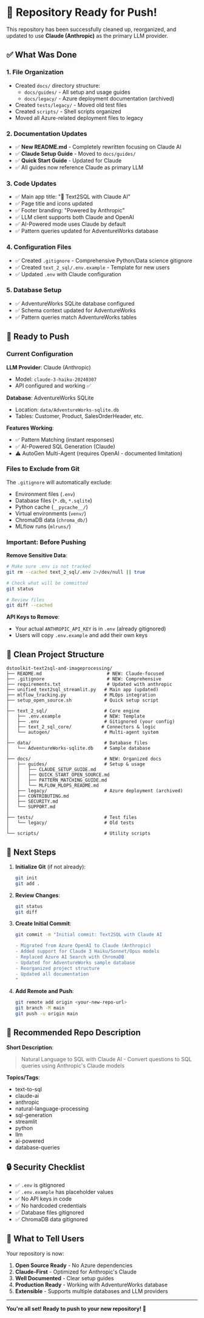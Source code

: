 # 🎉 Repository Ready for Push!

This repository has been successfully cleaned up, reorganized, and updated to use **Claude (Anthropic)** as the primary LLM provider.

## ✅ What Was Done

### 1. File Organization
- Created `docs/` directory structure:
  - `docs/guides/` - All setup and usage guides
  - `docs/legacy/` - Azure deployment documentation (archived)
- Created `tests/legacy/` - Moved old test files
- Created `scripts/` - Shell scripts organized
- Moved all Azure-related deployment files to legacy

### 2. Documentation Updates
- ✅ **New README.md** - Completely rewritten focusing on Claude AI
- ✅ **Claude Setup Guide** - Moved to `docs/guides/`
- ✅ **Quick Start Guide** - Updated for Claude
- ✅ All guides now reference Claude as primary LLM

### 3. Code Updates
- ✅ Main app title: "🤖 Text2SQL with Claude AI"
- ✅ Page title and icons updated
- ✅ Footer branding: "Powered by Anthropic"
- ✅ LLM client supports both Claude and OpenAI
- ✅ AI-Powered mode uses Claude by default
- ✅ Pattern queries updated for AdventureWorks database

### 4. Configuration Files
- ✅ Created `.gitignore` - Comprehensive Python/Data science gitignore
- ✅ Created `text_2_sql/.env.example` - Template for new users
- ✅ Updated `.env` with Claude configuration

### 5. Database Setup
- ✅ AdventureWorks SQLite database configured
- ✅ Schema context updated for AdventureWorks
- ✅ Pattern queries match AdventureWorks tables

## 🚀 Ready to Push

### Current Configuration

**LLM Provider**: Claude (Anthropic)
- Model: `claude-3-haiku-20240307`
- API configured and working ✅

**Database**: AdventureWorks SQLite
- Location: `data/AdventureWorks-sqlite.db`
- Tables: Customer, Product, SalesOrderHeader, etc.

**Features Working**:
- ✅ Pattern Matching (instant responses)
- ✅ AI-Powered SQL Generation (Claude)
- ⚠️  AutoGen Multi-Agent (requires OpenAI - documented limitation)

### Files to Exclude from Git

The `.gitignore` will automatically exclude:
- Environment files (`.env`)
- Database files (`*.db`, `*.sqlite`)
- Python cache (`__pycache__/`)
- Virtual environments (`venv/`)
- ChromaDB data (`chroma_db/`)
- MLflow runs (`mlruns/`)

### Important: Before Pushing

**Remove Sensitive Data**:
```bash
# Make sure .env is not tracked
git rm --cached text_2_sql/.env 2>/dev/null || true

# Check what will be committed
git status

# Review files
git diff --cached
```

**API Keys to Remove**:
- Your actual `ANTHROPIC_API_KEY` is in `.env` (already gitignored)
- Users will copy `.env.example` and add their own keys

## 📂 Clean Project Structure

```
dstoolkit-text2sql-and-imageprocessing/
├── README.md                        # NEW: Claude-focused
├── .gitignore                       # NEW: Comprehensive
├── requirements.txt                 # Updated with anthropic
├── unified_text2sql_streamlit.py   # Main app (updated)
├── mlflow_tracking.py              # MLOps integration
├── setup_open_source.sh            # Quick setup script
│
├── text_2_sql/                     # Core engine
│   ├── .env.example                # NEW: Template
│   ├── .env                        # Gitignored (your config)
│   ├── text_2_sql_core/           # Connectors & logic
│   └── autogen/                    # Multi-agent system
│
├── data/                           # Database files
│   └── AdventureWorks-sqlite.db    # Sample database
│
├── docs/                           # NEW: Organized docs
│   ├── guides/                     # Setup & usage
│   │   ├── CLAUDE_SETUP_GUIDE.md
│   │   ├── QUICK_START_OPEN_SOURCE.md
│   │   ├── PATTERN_MATCHING_GUIDE.md
│   │   └── MLFLOW_MLOPS_README.md
│   ├── legacy/                     # Azure deployment (archived)
│   ├── CONTRIBUTING.md
│   ├── SECURITY.md
│   └── SUPPORT.md
│
├── tests/                          # Test files
│   └── legacy/                     # Old tests
│
└── scripts/                        # Utility scripts
```

## 🎯 Next Steps

1. **Initialize Git** (if not already):
   ```bash
   git init
   git add .
   ```

2. **Review Changes**:
   ```bash
   git status
   git diff
   ```

3. **Create Initial Commit**:
   ```bash
   git commit -m "Initial commit: Text2SQL with Claude AI

   - Migrated from Azure OpenAI to Claude (Anthropic)
   - Added support for Claude 3 Haiku/Sonnet/Opus models
   - Replaced Azure AI Search with ChromaDB
   - Updated for AdventureWorks sample database
   - Reorganized project structure
   - Updated all documentation
   "
   ```

4. **Add Remote and Push**:
   ```bash
   git remote add origin <your-new-repo-url>
   git branch -M main
   git push -u origin main
   ```

## 📝 Recommended Repo Description

**Short Description**:
> Natural Language to SQL with Claude AI - Convert questions to SQL queries using Anthropic's Claude models

**Topics/Tags**:
- text-to-sql
- claude-ai
- anthropic
- natural-language-processing
- sql-generation
- streamlit
- python
- llm
- ai-powered
- database-queries

## 🔒 Security Checklist

- ✅ `.env` is gitignored
- ✅ `.env.example` has placeholder values
- ✅ No API keys in code
- ✅ No hardcoded credentials
- ✅ Database files gitignored
- ✅ ChromaDB data gitignored

## 📢 What to Tell Users

Your repository is now:
1. **Open Source Ready** - No Azure dependencies
2. **Claude-First** - Optimized for Anthropic's Claude
3. **Well Documented** - Clear setup guides
4. **Production Ready** - Working with AdventureWorks database
5. **Extensible** - Supports multiple databases and LLM providers

---

**You're all set! Ready to push to your new repository! 🚀**

